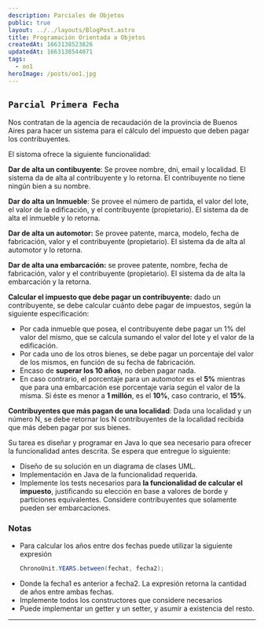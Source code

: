 ```yaml
---
description: Parciales de Objetos
public: true
layout: ../../layouts/BlogPost.astro
title: Programación Orientada a Objetos
createdAt: 1663138523826
updatedAt: 1663138544071
tags:
  - oo1
heroImage: /posts/oo1.jpg
---
```



## `Parcial Primera Fecha`

Nos contratan de la agencia de recaudación de la provincia de Buenos Aires para hacer un sistema para el cálculo del impuesto que deben pagar los contribuyentes.

El sistoma ofrece la siguiente funcionalidad:

**Dar de alta un contibuyente**: Se provee nombre, dni, email y localidad. El sistema da de alta al contribuyente y lo retorna. El contribuyente no tiene ningún bien a su nombre.

**Dar do alta un Inmueble**: Se provee el número de partida, el valor del lote, el valor de la edificación, y el contribuyente (propietario). El sistema da de alta el inmueble y lo retorna.

**Dar de alta un automotor:** Se provee patente, marca, modelo, fecha de fabricación, valor y el contribuyente (propietario). El sistema da de alta al automotor y lo retorna.

**Dar de alta una embarcación:** se provee patente, nombre, fecha de fabricación, valor y el contribuyente
(propietario). El sistema da de alta la embarcación y la retorna.

**Calcular el impuesto que debe pagar un contribuyente:** dado un contribuyente, se debe calcular cuánto debe pagar de impuestos, según la siguiente especificación:

- Por cada inmueble que posea, el contribuyente debe pagar un 1% del valor del mismo, que se calcula sumando el valor del lote y el valor de la edificación.
- Por cada uno de los otros bienes, se debe pagar un porcentaje del valor de los mismos, en función de su fecha de fabricación.
-  Encaso de **superar los 10 años**, no deben pagar nada.
- En caso contrario, el porcentaje para un automotor es el **5%** mientras que para una embarcación ese porcentaje varía según el valor de la misma. Si éste es menor a **1 millón**, es el **10%**, caso contrario, el **15%**.



**Contribuyentes que más pagan de una localidad**: Dada una localidad y un número N, se debe retornar los N contribuyentes de la localidad recibida que más deben pagar por sus bienes.

Su tarea es diseñar y programar en Java lo que sea necesario para ofrecer la funcionalidad antes descrita. Se espera que entregue lo siguiente:

- Diseño de su solución en un diagrama de clases UML.
- Implementación en Java de la funcionalidad requerida.
- Implemente los tests necesarios para **la funcionalidad de calcular el impuesto**, justificando su elección en base a valores de borde y particiones equivalentes. Considere contribuyentes que solamente pueden ser embarcaciones.



### Notas
- Para calcular los años entre dos fechas puede utilizar la siguiente expresión
  ```java
  ChronoUnit.YEARS.between(fechat, fecha2);
  ```
-   Donde la fecha1 es anterior a fecha2. La expresión retorna la cantidad de años entre ambas fechas.
- Implemente todos los constructores que considere necesarios
- Puede implementar un getter y un setter, y asumir a existencia del resto.

--- 